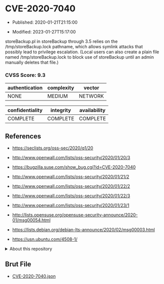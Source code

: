 # CVE-2020-7040

- Published: 2020-01-21T21:15:00

- Modified: 2023-01-27T15:17:00

storeBackup.pl in storeBackup through 3.5 relies on the /tmp/storeBackup.lock pathname, which allows symlink attacks that possibly lead to privilege escalation. (Local users can also create a plain file named /tmp/storeBackup.lock to block use of storeBackup until an admin manually deletes that file.)

### CVSS Score: **9.3**

| authentication | complexity | vector |
| --- | --- | --- |
| NONE | MEDIUM | NETWORK |

| confidentiality | integrity | availability |
| --- | --- | --- |
| COMPLETE | COMPLETE | COMPLETE |

## References

* https://seclists.org/oss-sec/2020/q1/20

* http://www.openwall.com/lists/oss-security/2020/01/20/3

* https://bugzilla.suse.com/show_bug.cgi?id=CVE-2020-7040

* http://www.openwall.com/lists/oss-security/2020/01/21/2

* http://www.openwall.com/lists/oss-security/2020/01/22/2

* http://www.openwall.com/lists/oss-security/2020/01/22/3

* http://www.openwall.com/lists/oss-security/2020/01/23/1

* http://lists.opensuse.org/opensuse-security-announce/2020-01/msg00054.html

* https://lists.debian.org/debian-lts-announce/2020/02/msg00003.html

* https://usn.ubuntu.com/4508-1/

<details>
<summary>About this repository</summary> 

  This repository is part of the project [Live Hack CVE](https://github.com/Live-Hack-CVE). Main website can be found [www.live-hack.org](https://www.live-hack.org) 
  
  Made by [Sn0wAlice](https://github.com/Sn0wAlice) for the people that care about security and need to have a feed of the latest CVEs. Hope you enjoy it, don't forget to star the repo and follow me on [Twitter](https://twitter.com/Sn0wAlice) and [Github](https://github.com/Sn0wAlice). And that is my [personnal website](https://www.alice-snow.me/)

  - [Home Page](https://github.com/Live-Hack-CVE)
  - [Framework](https://github.com/Live-Hack-CVE/cve-framework)
  - [CVE database](https://github.com/Live-Hack-CVE/full_database)
  - [Changelog](https://github.com/Live-Hack-CVE/Changelog)
</details>

## Brut File

* [CVE-2020-7040.json](https://raw.githubusercontent.com/Live-Hack-CVE/full_database/main/cves/2020/CVE-2020-7040.json)

